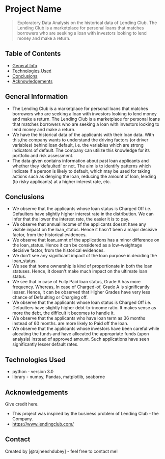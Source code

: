 # Project Name
> Exploratory Data Analysis on the historical data of Lending Club. The Lending Club is a marketplace for personal loans that matches borrowers who are seeking a loan with investors looking to lend money and make a return. 


## Table of Contents
* [General Info](#general-information)
* [Technologies Used](#technologies-used)
* [Conclusions](#conclusions)
* [Acknowledgements](#acknowledgements)



## General Information
- The Lending Club is a marketplace for personal loans that matches borrowers who are seeking a loan with investors looking to lend money and make a return. The Lending Club is a marketplace for personal loans that matches borrowers who are seeking a loan with investors looking to lend money and make a return. 
- We have the historical data of the applicants with their loan data. With this,the company wants to understand the driving factors (or driver variables) behind loan default, i.e. the variables which are strong indicators of default. The company can utilize this knowledge for its portfolio and risk assessment.
- The data given contains information about past loan applicants and whether they ‘defaulted’ or not. The aim is to identify patterns which indicate if a person is likely to default, which may be used for taking actions such as denying the loan, reducing the amount of loan, lending (to risky applicants) at a higher interest rate, etc.



## Conclusions
- We observe that the applicants whose loan status is Charged Off i.e. Defaulters have slightly higher interest rate in the distribution. We can infer that the lower the interest rate, the easier it is to pay.
- We observe that annual income of the applicants doesnt have any visible impact on the loan_status. Hence it hasn't been a major decisive factor, from the historical evidences.
- We observe that loan_amnt of the applications has a minor difference on the loan_status. Hence it can be considered as a low-weightage decisive factor, from the historical evidences.
- We don't see any significant impact of the loan purpose in deciding the loan_status.
- We see that home ownership is kind of proportionate in both the loan statuses. Hence, it doesn't make much impact on the ultimate loan status.
- We see that in case of Fully Paid loan status, Grade A has more frequency. Whereas, In case of Charged-of, Grade A is significantly lesser. Hence, it can be observed that Higher Grades have very less chance of Defaulting or Charging off.
- We observe that the applicants whose loan status is Charged Off i.e. Defaulters have slightly higher debt-to-income ratio. It makes sense as more the debt, the difficult it becomes to handle it.
- We observe that the applicants who have loan term as 36 months instead of 60 months. are more likely to Paid off the loan.
- We observe that the applicants whose investors have been careful while alocating the funds and have allocated the appropriate funds (upon analysis) instead of approved amount. Such applications have seen significantly lesser default rates.



## Technologies Used
- python - version 3.0
- library - numpy, Pandas, matplotlib, seaborne

<!-- As the libraries versions keep on changing, it is recommended to mention the version of library used in this project -->

## Acknowledgements
Give credit here.
- This project was inspired by the business problem of Lending Club - the Company.
- https://www.lendingclub.com/


## Contact
Created by [@rajneeshdubey] - feel free to contact me!

